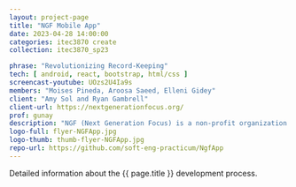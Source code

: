 ```yaml
---
layout: project-page
title: "NGF Mobile App"
date: 2023-04-28 14:00:00
categories: itec3870 create
collection: itec3870_sp23

phrase: "Revolutionizing Record-Keeping"
tech: [ android, react, bootstrap, html/css ]
screencast-youtube: UOzs2U4Ia9s
members: "Moises Pineda, Aroosa Saeed, Elleni Gidey"
client: "Amy Sol and Ryan Gambrell"
client-url: https://nextgenerationfocus.org/
prof: gunay
description: "NGF (Next Generation Focus) is a non-profit organization dedicated to supporting underserved communities and providing educational opportunities to children and young adults. In order to streamline their record keeping process and provide greater accessibility to their stakeholders, NGF is launching an innovative online platform called the NGF App. This fully online system will enable students, families, volunteers, part-time employees, and board members to access their records and manage them through a secure account system. The App will revolutionize the way NGF manages its records, giving administrators greater control and efficiency while empowering individuals to manage their own information."
logo-full: flyer-NGFApp.jpg
logo-thumb: thumb-flyer-NGFApp.jpg
repo-url: https://github.com/soft-eng-practicum/NgfApp
---
```


Detailed information about the {{ page.title }} development process.

<!-- lightgallery -->
<script src="https://code.jquery.com/jquery-2.2.4.min.js"></script>
<script src="https://cdn.jsdelivr.net/lightgallery/1.3.7/js/lightgallery.min.js">
</script>
<script src="https://cdn.jsdelivr.net/g/lg-zoom"></script>

<script type="text/javascript">

    $(document).ready(function() {

        $("body").lightGallery({

            zoom: true,
            selector: 'a#lightgallery',
            selectWithin: 'body'

        });

    });

</script>

[ggc]: http://www.ggc.edu
[gunay-ggc]: http://www.ggc.edu/about-ggc/directory/cengiz-gunay
[doloc-ggc]: http://www.ggc.edu/about-ggc/directory/anca-doloc-mihu
